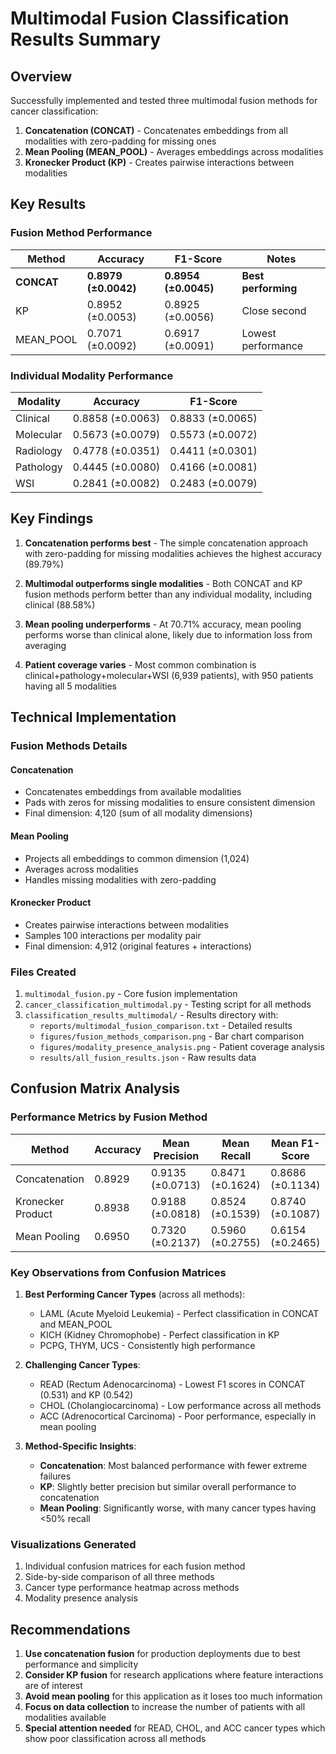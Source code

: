 # Multimodal Fusion Classification Results Summary

## Overview
Successfully implemented and tested three multimodal fusion methods for cancer classification:
1. **Concatenation (CONCAT)** - Concatenates embeddings from all modalities with zero-padding for missing ones
2. **Mean Pooling (MEAN_POOL)** - Averages embeddings across modalities
3. **Kronecker Product (KP)** - Creates pairwise interactions between modalities

## Key Results

### Fusion Method Performance
| Method | Accuracy | F1-Score | Notes |
|--------|----------|----------|-------|
| **CONCAT** | **0.8979 (±0.0042)** | **0.8954 (±0.0045)** | **Best performing** |
| KP | 0.8952 (±0.0053) | 0.8925 (±0.0056) | Close second |
| MEAN_POOL | 0.7071 (±0.0092) | 0.6917 (±0.0091) | Lowest performance |

### Individual Modality Performance
| Modality | Accuracy | F1-Score |
|----------|----------|----------|
| Clinical | 0.8858 (±0.0063) | 0.8833 (±0.0065) |
| Molecular | 0.5673 (±0.0079) | 0.5573 (±0.0072) |
| Radiology | 0.4778 (±0.0351) | 0.4411 (±0.0301) |
| Pathology | 0.4445 (±0.0080) | 0.4166 (±0.0081) |
| WSI | 0.2841 (±0.0082) | 0.2483 (±0.0079) |

## Key Findings

1. **Concatenation performs best** - The simple concatenation approach with zero-padding for missing modalities achieves the highest accuracy (89.79%)

2. **Multimodal outperforms single modalities** - Both CONCAT and KP fusion methods perform better than any individual modality, including clinical (88.58%)

3. **Mean pooling underperforms** - At 70.71% accuracy, mean pooling performs worse than clinical alone, likely due to information loss from averaging

4. **Patient coverage varies** - Most common combination is clinical+pathology+molecular+WSI (6,939 patients), with 950 patients having all 5 modalities

## Technical Implementation

### Fusion Methods Details

#### Concatenation
- Concatenates embeddings from available modalities
- Pads with zeros for missing modalities to ensure consistent dimension
- Final dimension: 4,120 (sum of all modality dimensions)

#### Mean Pooling  
- Projects all embeddings to common dimension (1,024)
- Averages across modalities
- Handles missing modalities with zero-padding

#### Kronecker Product
- Creates pairwise interactions between modalities
- Samples 100 interactions per modality pair
- Final dimension: 4,912 (original features + interactions)

### Files Created
1. `multimodal_fusion.py` - Core fusion implementation
2. `cancer_classification_multimodal.py` - Testing script for all methods
3. `classification_results_multimodal/` - Results directory with:
   - `reports/multimodal_fusion_comparison.txt` - Detailed results
   - `figures/fusion_methods_comparison.png` - Bar chart comparison
   - `figures/modality_presence_analysis.png` - Patient coverage analysis
   - `results/all_fusion_results.json` - Raw results data

## Confusion Matrix Analysis

### Performance Metrics by Fusion Method
| Method | Accuracy | Mean Precision | Mean Recall | Mean F1-Score |
|--------|----------|----------------|-------------|---------------|
| Concatenation | 0.8929 | 0.9135 (±0.0713) | 0.8471 (±0.1624) | 0.8686 (±0.1134) |
| Kronecker Product | 0.8938 | 0.9188 (±0.0818) | 0.8524 (±0.1539) | 0.8740 (±0.1087) |
| Mean Pooling | 0.6950 | 0.7320 (±0.2137) | 0.5960 (±0.2755) | 0.6154 (±0.2465) |

### Key Observations from Confusion Matrices

1. **Best Performing Cancer Types** (across all methods):
   - LAML (Acute Myeloid Leukemia) - Perfect classification in CONCAT and MEAN_POOL
   - KICH (Kidney Chromophobe) - Perfect classification in KP
   - PCPG, THYM, UCS - Consistently high performance

2. **Challenging Cancer Types**:
   - READ (Rectum Adenocarcinoma) - Lowest F1 scores in CONCAT (0.531) and KP (0.542)
   - CHOL (Cholangiocarcinoma) - Low performance across all methods
   - ACC (Adrenocortical Carcinoma) - Poor performance, especially in mean pooling

3. **Method-Specific Insights**:
   - **Concatenation**: Most balanced performance with fewer extreme failures
   - **KP**: Slightly better precision but similar overall performance to concatenation
   - **Mean Pooling**: Significantly worse, with many cancer types having <50% recall

### Visualizations Generated
1. Individual confusion matrices for each fusion method
2. Side-by-side comparison of all three methods
3. Cancer type performance heatmap across methods
4. Modality presence analysis

## Recommendations

1. **Use concatenation fusion** for production deployments due to best performance and simplicity
2. **Consider KP fusion** for research applications where feature interactions are of interest
3. **Avoid mean pooling** for this application as it loses too much information
4. **Focus on data collection** to increase the number of patients with all modalities available
5. **Special attention needed** for READ, CHOL, and ACC cancer types which show poor classification across all methods
